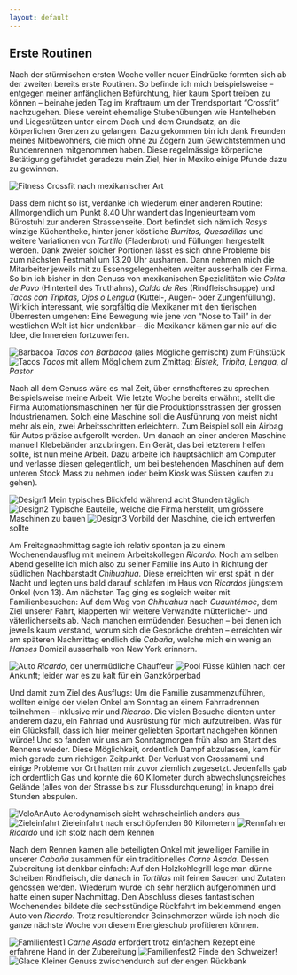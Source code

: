 ```yaml
---
layout: default
---
```

## Erste Routinen

Nach der stürmischen ersten Woche voller neuer Eindrücke formten sich ab der zweiten bereits erste Routinen. So befinde ich mich beispielsweise – entgegen meiner anfänglichen Befürchtung, hier kaum Sport treiben zu können – beinahe jeden Tag im Kraftraum um der Trendsportart “Crossfit” nachzugehen. Diese vereint ehemalige Stubenübungen wie Hantelheben und Liegestützen unter einem Dach und dem Grundsatz, an die körperlichen Grenzen zu gelangen. Dazu gekommen bin ich dank Freunden meines Mitbewohners, die mich ohne zu Zögern zum Gewichtstemmen und Rundenrennen mitgenommen haben. Diese regelmässige körperliche Betätigung gefährdet geradezu mein Ziel, hier in Mexiko einige Pfunde dazu zu gewinnen. 

![Fitness](./imgs/w2/w_2_1.jpg)
Crossfit nach mexikanischer Art

Dass dem nicht so ist, verdanke ich wiederum einer anderen Routine: Allmorgendlich um Punkt 8.40 Uhr wandert das Ingenieurteam vom Bürostuhl zur anderen Strassenseite. Dort befindet sich nämlich _Rosys_ winzige Küchentheke, hinter jener köstliche _Burritos, Quesadillas_ und weitere Variationen von _Tortilla_ (Fladenbrot) und Füllungen hergestellt werden. Dank zweier solcher Portionen lässt es sich ohne Probleme bis zum nächsten Festmahl um 13.20 Uhr ausharren. Dann nehmen mich die Mitarbeiter jeweils mit zu Essensgelegenheiten weiter ausserhalb der Firma. So bin ich bisher in den Genuss von mexikanischen Spezialitäten wie _Colita de Pavo_ (Hinterteil des Truthahns), _Caldo de Res_ (Rindfleischsuppe) und _Tacos con Tripitas, Ojos o Lengua_ (Kuttel-, Augen- oder Zungenfüllung). Wirklich interessant, wie sorgfältig die Mexikaner mit den tierischen Überresten umgehen: Eine Bewegung wie jene von “Nose to Tail” in der westlichen Welt ist hier undenkbar – die Mexikaner kämen gar nie auf die Idee, die Innereien fortzuwerfen.

![Barbacoa](./imgs/w2/w_2_2.jpg)
_Tacos con Barbacoa_ (alles Mögliche gemischt) zum Frühstück
![Tacos](./imgs/w2/w_2_3.jpg)
_Tacos_ mit allem Möglichem zum Zmittag: _Bistek, Tripita, Lengua, al Pastor_

Nach all dem Genuss wäre es mal Zeit, über ernsthafteres zu sprechen. Beispielsweise meine Arbeit. Wie letzte Woche bereits erwähnt, stellt die Firma Automationsmaschinen her für die Produktionsstrassen der grossen Industrienamen. Solch eine Maschine soll die Ausführung von meist nicht mehr als ein, zwei Arbeitsschritten erleichtern. Zum Beispiel soll ein Airbag für Autos präzise aufgerollt werden. Um danach an einer anderen Maschine manuell Klebebänder anzubringen. Ein Gerät, das bei letzterem helfen sollte, ist nun meine Arbeit. Dazu arbeite ich hauptsächlich am Computer und verlasse diesen gelegentlich, um bei bestehenden Maschinen auf dem unteren Stock Mass zu nehmen (oder beim Kiosk was Süssen kaufen zu gehen).

![Design1](./imgs/w2/w_2_4.jpg)
Mein typisches Blickfeld während acht Stunden täglich
![Design2](./imgs/w2/w_2_5.jpg)
Typische Bauteile, welche die Firma herstellt, um grössere Maschinen zu bauen
![Design3](./imgs/w2/w_2_6.jpg)
Vorbild der Maschine, die ich entwerfen sollte

Am Freitagnachmittag sagte ich relativ spontan ja zu einem Wochenendausflug mit meinem Arbeitskollegen _Ricardo_. Noch am selben Abend gesellte ich mich also zu seiner Familie ins Auto in Richtung der südlichen Nachbarstadt _Chihuahua_. Diese erreichten wir erst spät in der Nacht und legten uns bald darauf schlafen im Haus von _Ricardos_ jüngstem Onkel (von 13). Am nächsten Tag ging es sogleich weiter mit Familienbesuchen: Auf dem Weg von _Chihuahua_ nach _Cuauhtémoc_, dem Ziel unserer Fahrt, klapperten wir weitere Verwandte mütterlicher- und väterlicherseits ab. Nach manchen ermüdenden Besuchen – bei denen ich jeweils kaum verstand, worum sich die Gespräche drehten – erreichten wir am späteren Nachmittag endlich die _Cabaña_, welche mich ein wenig an _Hanses_ Domizil ausserhalb von New York erinnern.

![Auto](./imgs/w2/w_2_7.jpg)
_Ricardo_, der unermüdliche Chauffeur
![Pool](./imgs/w2/w_2_8.jpg)
Füsse kühlen nach der Ankunft; leider war es zu kalt für ein Ganzkörperbad

Und damit zum Ziel des Ausflugs: Um die Familie zusammenzuführen, wollten einige der vielen Onkel am Sonntag an einem Fahrradrennen teilnehmen – inklusive mir und _Ricardo_. Die vielen Besuche dienten unter anderem dazu, ein Fahrrad und Ausrüstung für mich aufzutreiben. Was für ein Glücksfall, dass ich hier meiner geliebten Sportart nachgehen können würde!
Und so fanden wir uns am Sonntagmorgen früh also am Start des Rennens wieder. Diese Möglichkeit, ordentlich Dampf abzulassen, kam für mich gerade zum richtigen Zeitpunkt. Der Verlust von Grossmami und einige Probleme vor Ort hatten mir zuvor ziemlich zugesetzt. Jedenfalls gab ich ordentlich Gas und konnte die 60 Kilometer durch abwechslungsreiches Gelände (alles von der Strasse bis zur Flussdurchquerung) in knapp drei Stunden abspulen.

![VeloAnAuto](./imgs/w2/w_2_9.jpg)
Aerodynamisch sieht wahrscheinlich anders aus
![Zieleinfahrt](./imgs/w2/w_2_10.jpg)
Zieleinfahrt nach erschöpfenden 60 Kilometern
![Rennfahrer](./imgs/w2/w_2_11.jpg)
_Ricardo_ und ich stolz nach dem Rennen

Nach dem Rennen kamen alle beteiligten Onkel mit jeweiliger Familie in unserer _Cabaña_ zusammen für ein traditionelles _Carne Asada_. Dessen Zubereitung ist denkbar einfach: Auf den Holzkohlegrill lege man dünne Scheiben Rindfleisch, die danach in _Tortillas_ mit feinen Saucen und Zutaten genossen werden. Wiederum wurde ich sehr herzlich aufgenommen und hatte einen super Nachmittag. Den Abschluss dieses fantastischen Wochenendes bildete die sechsstündige Rückfahrt im beklemmend engen Auto von _Ricardo_. Trotz resultierender Beinschmerzen würde ich noch die ganze nächste Woche von diesem Energieschub profitieren können.

![Familienfest1](./imgs/w2/w_2_12.jpg)
_Carne Asada_ erfordert trotz einfachem Rezept eine erfahrene Hand in der Zubereitung
![Familienfest2](./imgs/w2/w_2_13.jpg)
Finde den Schweizer!
![Glace](./imgs/w2/w_2_14.jpg)
Kleiner Genuss zwischendurch auf der engen Rückbank